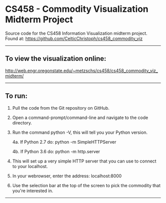 # CS458 - Commodity Visualization Midterm Project
Source code for the CS458 Information Visualization midterm project.
Found at: https://github.com/CelticChristoph/cs458_commodity_viz

---
To view the visualization online:
---
http://web.engr.oregonstate.edu/~metzschs/cs458/cs458_commodity_viz_midterm/

---
To run:
---
1. Pull the code from the Git repository on GitHub.

2. Open a command-prompt/command-line and navigate to the code directory.

3.  Run the command python -V, this will tell you your Python version.

    4a. If Python 2.7 do: python -m SimpleHTTPServer

    4b. If Python 3.6 do: python -m http.server

5. This will set up a very simple HTTP server that you can use to connect to your localhost.

6. In your webrowser, enter the address: localhost:8000

7. Use the selection bar at the top of the screen to pick the commodity that you're interested in.
---


